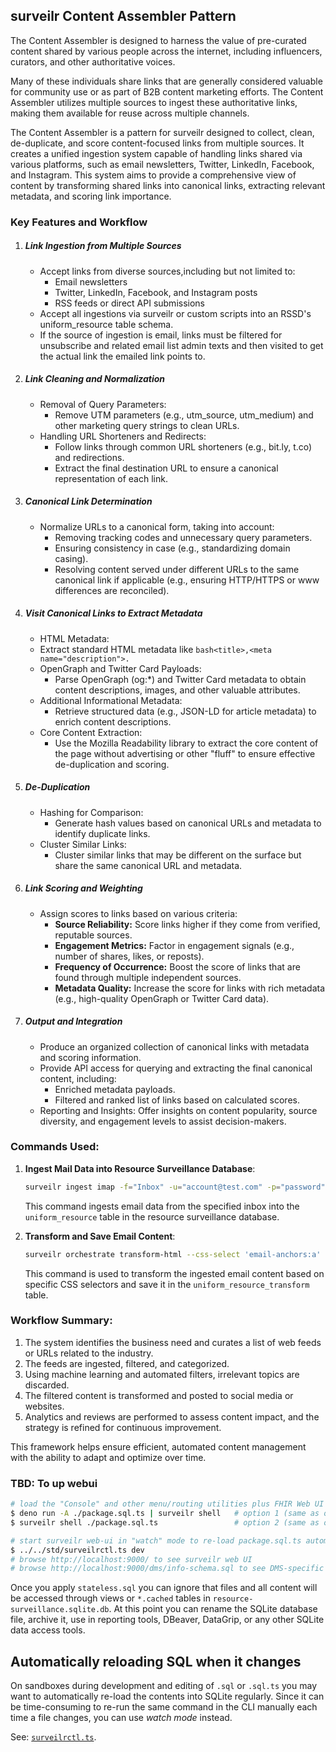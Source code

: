 ## surveilr Content Assembler Pattern

The Content Assembler is designed to harness the value of pre-curated content
shared by various people across the internet, including influencers, curators,
and other authoritative voices.

Many of these individuals share links that are generally considered valuable for
community use or as part of B2B content marketing efforts. The Content Assembler
utilizes multiple sources to ingest these authoritative links, making them
available for reuse across multiple channels.

The Content Assembler is a pattern for surveilr designed to collect, clean,
de-duplicate, and score content-focused links from multiple sources. It creates
a unified ingestion system capable of handling links shared via various
platforms, such as email newsletters, Twitter, LinkedIn, Facebook, and
Instagram. This system aims to provide a comprehensive view of content by
transforming shared links into canonical links, extracting relevant metadata,
and scoring link importance.

### Key Features and Workflow

1. ##### Link Ingestion from Multiple Sources
   - Accept links from diverse sources,including but not limited to:
     - Email newsletters
     - Twitter, LinkedIn, Facebook, and Instagram posts
     - RSS feeds or direct API submissions
   - Accept all ingestions via surveilr or custom scripts into an RSSD's
     uniform_resource table schema.
   - If the source of ingestion is email, links must be filtered for unsubscribe
     and related email list admin texts and then visited to get the actual link
     the emailed link points to.
2. ##### Link Cleaning and Normalization
   - Removal of Query Parameters:
     - Remove UTM parameters (e.g., utm_source, utm_medium) and other marketing
       query strings to clean URLs.
   - Handling URL Shorteners and Redirects:
     - Follow links through common URL shorteners (e.g., bit.ly, t.co) and
       redirections.
     - Extract the final destination URL to ensure a canonical representation of
       each link.
3. ##### Canonical Link Determination
   - Normalize URLs to a canonical form, taking into account:
     - Removing tracking codes and unnecessary query parameters.
     - Ensuring consistency in case (e.g., standardizing domain casing).
     - Resolving content served under different URLs to the same canonical link
       if applicable (e.g., ensuring HTTP/HTTPS or www differences are
       reconciled).
4. ##### Visit Canonical Links to Extract Metadata
   - HTML Metadata:
   - Extract standard HTML metadata like
     `bash<title>,<meta name="description">.`
   - OpenGraph and Twitter Card Payloads:
     - Parse OpenGraph (og:*) and Twitter Card metadata to obtain content
       descriptions, images, and other valuable attributes.
   - Additional Informational Metadata:
     - Retrieve structured data (e.g., JSON-LD for article metadata) to enrich
       content descriptions.
   - Core Content Extraction:
     - Use the Mozilla Readability library to extract the core content of the
       page without advertising or other "fluff" to ensure effective
       de-duplication and scoring.
5. ##### De-Duplication
   - Hashing for Comparison:
     - Generate hash values based on canonical URLs and metadata to identify
       duplicate links.
   - Cluster Similar Links:
     - Cluster similar links that may be different on the surface but share the
       same canonical URL and metadata.
6. ##### Link Scoring and Weighting
   - Assign scores to links based on various criteria:
     - **Source Reliability:** Score links higher if they come from verified,
       reputable sources.
     - **Engagement Metrics:** Factor in engagement signals (e.g., number of
       shares, likes, or reposts).
     - **Frequency of Occurrence:** Boost the score of links that are found
       through multiple independent sources.
     - **Metadata Quality:** Increase the score for links with rich metadata
       (e.g., high-quality OpenGraph or Twitter Card data).
7. ##### Output and Integration

   - Produce an organized collection of canonical links with metadata and
     scoring information.
   - Provide API access for querying and extracting the final canonical content,
     including:
     - Enriched metadata payloads.
     - Filtered and ranked list of links based on calculated scores.
   - Reporting and Insights: Offer insights on content popularity, source
     diversity, and engagement levels to assist decision-makers.

### Commands Used:

1. **Ingest Mail Data into Resource Surveillance Database**:
   ```bash
   surveilr ingest imap -f="Inbox" -u="account@test.com" -p="password" -a="imap.com"
   ```
   This command ingests email data from the specified inbox into the
   `uniform_resource` table in the resource surveillance database.

2. **Transform and Save Email Content**:
   ```bash
   surveilr orchestrate transform-html --css-select 'email-anchors:a'
   ```
   This command is used to transform the ingested email content based on
   specific CSS selectors and save it in the `uniform_resource_transform` table.

### Workflow Summary:

1. The system identifies the business need and curates a list of web feeds or
   URLs related to the industry.
2. The feeds are ingested, filtered, and categorized.
3. Using machine learning and automated filters, irrelevant topics are
   discarded.
4. The filtered content is transformed and posted to social media or websites.
5. Analytics and reviews are performed to assess content impact, and the
   strategy is refined for continuous improvement.

This framework helps ensure efficient, automated content management with the
ability to adapt and optimize over time.

### TBD: To up webui

```bash
# load the "Console" and other menu/routing utilities plus FHIR Web UI (both are same, just run one)
$ deno run -A ./package.sql.ts | surveilr shell   # option 1 (same as option 2)
$ surveilr shell ./package.sql.ts                 # option 2 (same as option 1)

# start surveilr web-ui in "watch" mode to re-load package.sql.ts automatically
$ ../../std/surveilrctl.ts dev
# browse http://localhost:9000/ to see surveilr web UI
# browse http://localhost:9000/dms/info-schema.sql to see DMS-specific schema
```

Once you apply `stateless.sql` you can ignore that files and all content will be
accessed through views or `*.cached` tables in
`resource-surveillance.sqlite.db`. At this point you can rename the SQLite
database file, archive it, use in reporting tools, DBeaver, DataGrip, or any
other SQLite data access tools.

## Automatically reloading SQL when it changes

On sandboxes during development and editing of `.sql` or `.sql.ts` you may want
to automatically re-load the contents into SQLite regularly. Since it can be
time-consuming to re-run the same command in the CLI manually each time a file
changes, you can use _watch mode_ instead.

See: [`surveilrctl.ts`](../../std/surveilrctl.ts).
